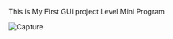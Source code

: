This is My First GUi project Level Mini Program

![Capture](https://user-images.githubusercontent.com/73696489/120916408-5928be80-c65e-11eb-930f-7bd49652dd06.PNG)

